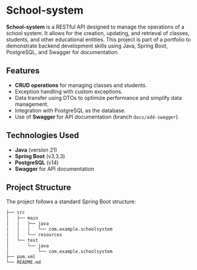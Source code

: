 # School-system

**School-system** is a RESTful API designed to manage the operations of a school system. It allows for the creation, updating, and retrieval of classes, students, and other educational entities. This project is part of a portfolio to demonstrate backend development skills using Java, Spring Boot, PostgreSQL, and Swagger for documentation.

## Features

- **CRUD operations** for managing classes and students.
- Exception handling with custom exceptions.
- Data transfer using DTOs to optimize performance and simplify data management.
- Integration with PostgreSQL as the database.
- Use of **Swagger** for API documentation (branch `docs/add-swagger`).

## Technologies Used

- **Java** (version 21)
- **Spring Boot** (v3.3.3)
- **PostgreSQL** (v14)
- **Swagger** for API documentation

## Project Structure

The project follows a standard Spring Boot structure:

```bash
├── src
│   ├── main
│   │   ├── java
│   │   │   └── com.example.schoolsystem
│   │   └── resources
│   └── test
│       └── java
│           └── com.example.schoolsystem
├── pom.xml
└── README.md

